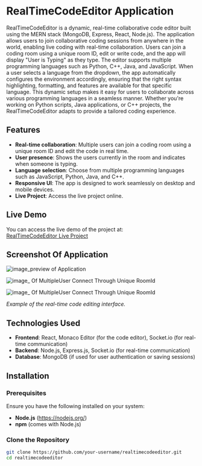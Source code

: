 # RealTimeCodeEditor Application

RealTimeCodeEditor is a dynamic, real-time collaborative code editor built using the MERN stack (MongoDB, Express, React, Node.js). The application allows users to join collaborative coding sessions from anywhere in the world, enabling live coding with real-time collaboration. Users can join a coding room using a unique room ID, edit or write code, and the app will display "User is Typing" as they type. The editor supports multiple programming languages such as Python, C++, Java, and JavaScript. When a user selects a language from the dropdown, the app automatically configures the environment accordingly, ensuring that the right syntax highlighting, formatting, and features are available for that specific language. This dynamic setup makes it easy for users to collaborate across various programming languages in a seamless manner. Whether you're working on Python scripts, Java applications, or C++ projects, the RealTimeCodeEditor adapts to provide a tailored coding experience.

## Features

- **Real-time collaboration**: Multiple users can join a coding room using a unique room ID and edit the code in real time.
- **User presence**: Shows the users currently in the room and indicates when someone is typing.
- **Language selection**: Choose from multiple programming languages such as JavaScript, Python, Java, and C++.
- **Responsive UI**: The app is designed to work seamlessly on desktop and mobile devices.
- **Live Project**: Access the live project online.

## Live Demo

You can access the live demo of the project at:  
[RealTimeCodeEditor Live Project](https://realtimecodeseditor.onrender.com/)

## Screenshot Of Application

![**image_preview of Application**](https://ik.imagekit.io/vinaymry/Screenshot%202025-01-25%20162840.png?updatedAt=1737803609259)  

![**image_ Of MultipleUser Connect Through Unique RoomId**](https://ik.imagekit.io/vinaymry/Screenshot%202025-01-25%20162957.png?updatedAt=1737803609239)

![**image_ Of MultipleUser Connect Through Unique RoomId**](https://ik.imagekit.io/vinaymry/Screenshot%202025-01-25%20170452.png?updatedAt=1737804986738)

*Example of the real-time code editing interface.*

## Technologies Used

- **Frontend**: React, Monaco Editor (for the code editor), Socket.io (for real-time communication)
- **Backend**: Node.js, Express.js, Socket.io (for real-time communication)
- **Database**: MongoDB (if used for user authentication or saving sessions)

## Installation

### Prerequisites
Ensure you have the following installed on your system:
- **Node.js** (https://nodejs.org/)
- **npm** (comes with Node.js)

### Clone the Repository

```bash
git clone https://github.com/your-username/realtimecodeeditor.git
cd realtimecodeeditor

